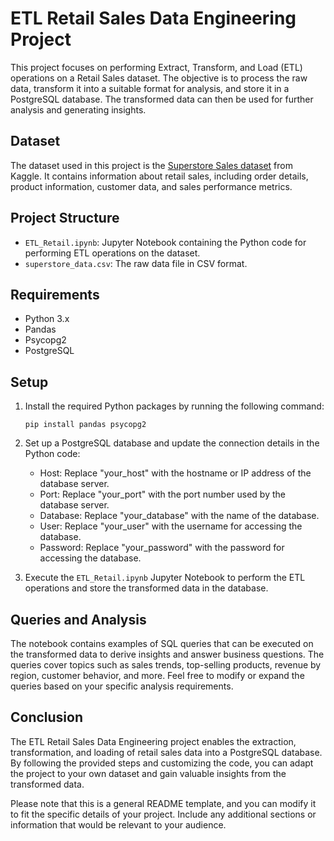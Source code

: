 # ETL Retail Sales Data Engineering Project

This project focuses on performing Extract, Transform, and Load (ETL) operations on a Retail Sales dataset. The objective is to process the raw data, transform it into a suitable format for analysis, and store it in a PostgreSQL database. The transformed data can then be used for further analysis and generating insights.

## Dataset

The dataset used in this project is the [Superstore Sales dataset](https://www.kaggle.com/jr2ngb/superstore-data) from Kaggle. It contains information about retail sales, including order details, product information, customer data, and sales performance metrics.

## Project Structure

- `ETL_Retail.ipynb`: Jupyter Notebook containing the Python code for performing ETL operations on the dataset.
- `superstore_data.csv`: The raw data file in CSV format.

## Requirements

- Python 3.x
- Pandas
- Psycopg2
- PostgreSQL

## Setup

1. Install the required Python packages by running the following command:
   ```
   pip install pandas psycopg2
   ```

2. Set up a PostgreSQL database and update the connection details in the Python code:
   - Host: Replace "your_host" with the hostname or IP address of the database server.
   - Port: Replace "your_port" with the port number used by the database server.
   - Database: Replace "your_database" with the name of the database.
   - User: Replace "your_user" with the username for accessing the database.
   - Password: Replace "your_password" with the password for accessing the database.

3. Execute the `ETL_Retail.ipynb` Jupyter Notebook to perform the ETL operations and store the transformed data in the database.

## Queries and Analysis

The notebook contains examples of SQL queries that can be executed on the transformed data to derive insights and answer business questions. The queries cover topics such as sales trends, top-selling products, revenue by region, customer behavior, and more. Feel free to modify or expand the queries based on your specific analysis requirements.

## Conclusion

The ETL Retail Sales Data Engineering project enables the extraction, transformation, and loading of retail sales data into a PostgreSQL database. By following the provided steps and customizing the code, you can adapt the project to your own dataset and gain valuable insights from the transformed data.

Please note that this is a general README template, and you can modify it to fit the specific details of your project. Include any additional sections or information that would be relevant to your audience.